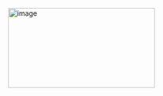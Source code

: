 <img width="296" height="162" alt="image" src="https://github.com/user-attachments/assets/9b34c5f1-ad10-408c-a7fb-0bd33139f5e6" />
